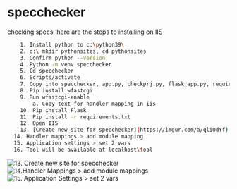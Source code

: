 # specchecker

checking specs, here are the steps to installing on IIS
```bash
	1. Install python to c:\python39\
	2. c:\ mkdir pythonsites, cd pythonsites
	3. Confirm python --version
	4. Python -m venv specchecker
	5. Cd specchecker
	6. Scripts/activate
	7. Copy into specchecker, app.py, checkprj.py, flask_app.py, requirements.txt, spectools.py, web.config
	8. Pip install wfastcgi
	9. Run wfastcgi-enable
		a. Copy text for handler mapping in iis
	10. Pip install Flask
	11. Pip install -r requirements.txt
	12. Open IIS
	13. [Create new site for specchecker](https://imgur.com/a/qliUdYf)
  14. Handler mappings > add module mapping
  15. Application settings > set 2 vars
  16. Tool will be available at localhost\tool
```
![13. Create new site for specchecker](https://user-images.githubusercontent.com/33534161/127656369-4d3dd48e-e884-4f26-9960-8ac33dfc6249.png)
![14.Handler Mappings > add module mappings](https://user-images.githubusercontent.com/33534161/127656219-3c259494-883c-4121-af06-c87724a06132.png)
![15. Application Settings > set 2 vars](https://user-images.githubusercontent.com/33534161/127656279-5d674bb9-8a14-425e-b6c6-b3a3d9a6c7bc.png)
